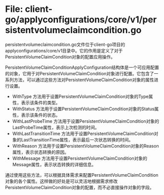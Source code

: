 # File: client-go/applyconfigurations/core/v1/persistentvolumeclaimcondition.go

persistentvolumeclaimcondition.go文件位于client-go项目的applyconfigurations/core/v1目录中。它的作用是定义了对于PersistentVolumeClaimCondition对象的配置应用操作。

PersistentVolumeClaimConditionApplyConfiguration结构体是一个可应用配置的对象，它用于对PersistentVolumeClaimCondition对象进行配置。它包含了一系列方法，可以通过这些方法对PersistentVolumeClaimCondition对象的属性进行设置。

- WithType 方法用于设置PersistentVolumeClaimCondition对象的Type属性，表示该条件的类型。
- WithStatus 方法用于设置PersistentVolumeClaimCondition对象的Status属性，表示该条件的状态。
- WithLastProbeTime 方法用于设置PersistentVolumeClaimCondition对象的LastProbeTime属性，表示上次检测的时间。
- WithLastTransitionTime 方法用于设置PersistentVolumeClaimCondition对象的LastTransitionTime属性，表示最后一次状态转换的时间。
- WithReason 方法用于设置PersistentVolumeClaimCondition对象的Reason属性，表示状态转换的原因。
- WithMessage 方法用于设置PersistentVolumeClaimCondition对象的Message属性，表示状态转换的详细信息。

通过使用这些方法，可以根据具体需求来配置PersistentVolumeClaimCondition对象的各个属性。这样做的好处是可以灵活地根据需求修改PersistentVolumeClaimCondition对象的配置，而不必直接操作对象的字段。

